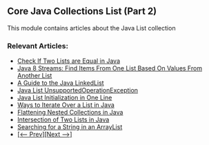 ## Core Java Collections List (Part 2)

This module contains articles about the Java List collection

### Relevant Articles: 
- [Check If Two Lists are Equal in Java](https://www.surya.com/java-test-a-list-for-ordinality-and-equality)
- [Java 8 Streams: Find Items From One List Based On Values From Another List](https://www.surya.com/java-streams-find-list-items)
- [A Guide to the Java LinkedList](https://www.surya.com/java-linkedlist)
- [Java List UnsupportedOperationException](https://www.surya.com/java-list-unsupported-operation-exception)
- [Java List Initialization in One Line](https://www.surya.com/java-init-list-one-line)
- [Ways to Iterate Over a List in Java](https://www.surya.com/java-iterate-list)
- [Flattening Nested Collections in Java](https://www.surya.com/java-flatten-nested-collections)
- [Intersection of Two Lists in Java](https://www.surya.com/java-lists-intersection)
- [Searching for a String in an ArrayList](https://www.surya.com/java-search-string-arraylist)
- [[<-- Prev]](/core-java-modules/core-java-collections-list)[[Next -->]](/core-java-modules/core-java-collections-list-3)
